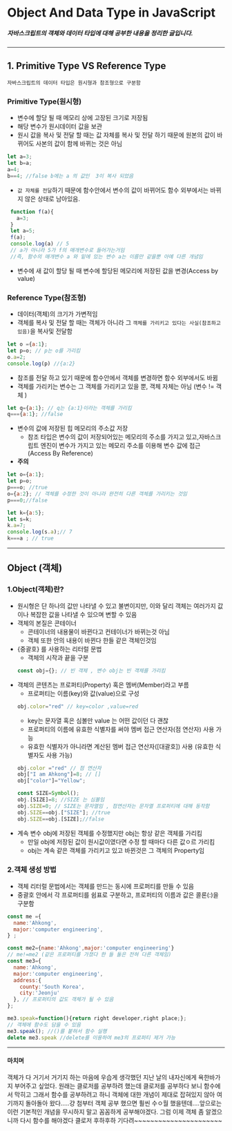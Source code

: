 # Object And Data Type in JavaScript
##### 자바스크립트의 객체와 데이터 타입에 대해 공부한 내용을 정리한 글입니다.
---

## 1. Primitive Type VS Reference Type
 `자바스크립트의 데이터 타입은 원시형과 참조형으로 구분함`

### Primitive Type(원시형)

- 변수에 할당 될 때 메모리 상에 고장된 크기로 저장됨
- 해당 변수가 원시데이터 값을 보관
- 원시 값을 복사 및 전달 할 때는 값 자체를 복사 및 전달 하기 때문에 원본의 값이 바뀌어도 사본의 값이 함께 바뀌는 것은 아님
~~~js
let a=3;
let b=a;
a=4;
b==4; //false b에는 a 의 값인  3이 복사 되었음
~~~
- `값 자체를 전달`하기 때문에 함수안에서 변수의 값이 바뀌어도 함수 외부에서는 바뀌지 않은 상태로 남아있음.
~~~js
 function f(a){
   a=3;
 }
 let a=5;
 f(a);
 console.log(a) // 5
 // a가 아니라 5가 f의 매개변수로 들어가는거임  
 //즉, 함수의 매개변수 a 와 밑에 있는 변수 a는 이름만 같을뿐 아예 다른 개념임
~~~
- 변수에 새 값이 할당 될 때 변수에 할당된 메모리에 저장된 값을 변경(Access by value)


### Reference Type(참조형)
- 데이터(객체)의 크기가 가변적임
- 객체를 복사 및 전달 할 때는 객체가 아니라 그 `객체를 가리키고 있다는 사실(참조하고 있음)`을 복사및 전달함
~~~js
let o ={a:1};
let p=o; // p는 o를 가리킴
o.a=2;
console.log(p) //{a:2}
~~~
- 참조를 전달 하고 있기 때문에 함수안에서 객체를 변경하면 함수 외부에서도 바뀜
- 객체를 가리키는 변수는 그 객체를 가리키고 있을 뿐, 객체 자체는 아님 (변수 != 객체 )
~~~js
let q={a:1}; // q는 {a:1}이라는 객체를 가리킴
q==={a:1}; //false
~~~
- 변수의 값에 저장된 힙 메모리의 주소값 저장
  - 참조 타입은 변수의 값이 저장되어있는 메모리의 주소를 가지고 있고,자바스크립트 엔진이 변수가 가지고 있는 메모리 주소를 이용해 변수 값에 접근 (Access By Reference)
- **주의**
~~~js
let o={a:1};
let p=o;
p===o; //true
o={a:2}; // 객체를 수정한 것이 아니라 완전히 다른 객체를 가리키는 것임
p===0;//false

let k={a:5};
let s=k;
k.a=7;
console.log(s.a);// 7
k===a ; // true
~~~
---
## Object (객체)

### 1.Object(객체)란?
- 원시형은 단 하나의 값만 나타낼 수 있고 불변이지만, 이와 달리 객체는 여러가지 값이나 복잡한 값을 나타낼 수 있으며 변할 수 있음
- 객체의 본질은 콘테이너
  - 콘테이너의 내용물이 바뀐다고 컨테이너가 바뀌는것 아님
  - 객체 또한 안의 내용이 바뀐다 한들 같은 객체인것임
- {중괄호} 를 사용하는 리터럴 문법
  - 객체의 시작과 끝을 구분
  ~~~js
  const obj={}; // 빈 객체 , 변수 obj는 빈 객체를 가리킴  
  ~~~
- 객체의 콘텐츠는 프로퍼티(Property) 혹은 멤버(Member)라고 부름
  - 프로퍼티는 이름(key)와 값(value)으로 구성
  ~~~js
  obj.color="red" // key=color ,value=red
  ~~~
  - key는 문자열 혹은 심볼만 value 는 어떤 값이던 다 괜찮
  - 프로퍼티의 이름에 유효한 식별자를 써야 멤버 접근 연산자(점 연산자) 사용 가능
  - 유효한 식별자가 아니라면 계산된 멤버 접근 연산자([대괄호]) 사용 (유효한 식별자도 사용 가능)
  ~~~js
  obj.color ="red" // 점 연산자
  obj["I am Ahkong"]=8; // []
  obj["color"]="Yellow";

  const SIZE=Symbol();
  obj.[SIZE]=8; //SIZE 는 심볼임
  obj.SIZE=0; // SIZE는 문자열임 , 점연산자는 문자열 프로퍼티에 대해 동작함
  obj.SIZE==obj.["SIZE"]; //true
  obj.SIZE==obj.[SIZE];//false
  ~~~
- 계속 변수 obj에 저장된 객체를 수정했지만 obj는 항상 같은 객체를 가리킴
  - 만일 obj에 저장된 값이 원시값이였다면 수정 할 때마다 다른 값ㅇ르 가리킴
  - obj는 계속 같은 객체를 가리키고 있고 바뀐것은 그 객체의 Property임

### 2.객체 생성 방법

- 객체 리터럴 문법에서는 객체를 만드는 동시에 프로퍼티를 만들 수 있음
- 중괄호 안에서 각 프로퍼티를 쉼표로 구분하고, 프로퍼티의 이름과 값은 콜론(:)을 구분함

~~~js
const me ={
  name:'Ahkong',
  major:'computer engineering',
} ;

const me2={name:'Ahkong',major:'computer engineering'}
// me!=me2 (같은 프로퍼티를 가졌다 한 들 둘은 전혀 다른 객체임)
const me3={
  name:'Ahkong',
  major:'computer engineering',
  address:{
    county:'South Korea',
    city:'Jeonju'
  }, // 프로퍼티의 값도 객체가 될 수 있음
};

me3.speak=function(){return right developer,right place;};
// 객체에 함수도 담을 수 있음
me3.speak(); //()를 붙혀서 함수 실행  
delete me3.speak //delete를 이용하여 me3의 프로퍼티 제거 가능
~~~



----
#### 마치며

객체가 다 거기서 거기지 하는 마음에 우습게 생각했던 지난 날의 내자신에게 욕한바가지 부어주고 싶었다. 원래는 클로저를 공부하려 했는데 클로저를 공부하다 보니 함수에서 막히고 그래서 함수를 공부하려고 하니 객체에 대한 개념이 제대로 잡혀있지 않아 여기까지 돌아돌아 왔다.....걍 첨부터 객체 공부 했으면 훨씬 수ㅇ월 했을텐데....앞으로는 이런 기본적인 개념을 무시하지 말고 꼼꼼하게 공부해야겠다. 그럼 이제 객체 좀 알겠으니까 다시 함수를 해야겠다 클로저 후하후하 기다려~~~~~~~~~~~~~~~~~~~~~~
